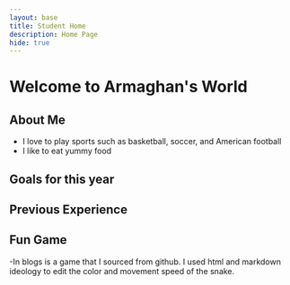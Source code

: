 ```yaml
---
layout: base
title: Student Home 
description: Home Page
hide: true
---
```


# Welcome to Armaghan's World

## About Me
- I love to play sports such as basketball, soccer, and American football
- I like to eat yummy food

## Goals for this year


## Previous Experience


## Fun Game
-In blogs is a game that I sourced from github. I used html and markdown ideology to edit the color and movement speed of the snake.
